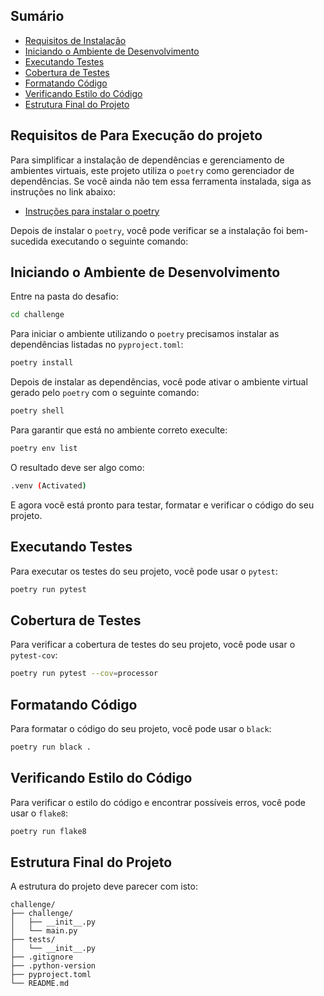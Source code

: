 ## Sumário

- [Requisitos de Instalação](#requisitos-de-instalação)
- [Iniciando o Ambiente de Desenvolvimento](#iniciando-o-ambiente-de-desenvolvimento)
- [Executando Testes](#executando-testes)
- [Cobertura de Testes](#cobertura-de-testes)
- [Formatando Código](#formatando-código)
- [Verificando Estilo do Código](#verificando-estilo-do-código)
- [Estrutura Final do Projeto](#estrutura-final-do-projeto)

## Requisitos de Para Execução do projeto

Para simplificar a instalação de dependências e gerenciamento de ambientes virtuais, este projeto utiliza o `poetry` como gerenciador de dependências.
Se você ainda não tem essa ferramenta instalada, siga as instruções no link abaixo:

- [Instruções para instalar o poetry](https://python-poetry.org/docs/#installation)

Depois de instalar o `poetry`, você pode verificar se a instalação foi bem-sucedida executando o seguinte comando:

## Iniciando o Ambiente de Desenvolvimento

Entre na pasta do desafio:

```bash
cd challenge
```

Para iniciar o ambiente utilizando o `poetry` precisamos instalar as dependências listadas no `pyproject.toml`:

```bash
poetry install
```

Depois de instalar as dependências, você pode ativar o ambiente virtual gerado pelo `poetry` com o seguinte comando:

```bash
poetry shell
```

Para garantir que está no ambiente correto execulte:

```bash
poetry env list
```

O resultado deve ser algo como:

```bash
.venv (Activated)
```

E agora você está pronto para testar, formatar e verificar o código do seu projeto.

## Executando Testes

Para executar os testes do seu projeto, você pode usar o `pytest`:

```bash
poetry run pytest
```

## Cobertura de Testes

Para verificar a cobertura de testes do seu projeto, você pode usar o `pytest-cov`:

```bash
poetry run pytest --cov=processor
```

## Formatando Código

Para formatar o código do seu projeto, você pode usar o `black`:

```bash
poetry run black .
```

## Verificando Estilo do Código

Para verificar o estilo do código e encontrar possíveis erros, você pode usar o `flake8`:

```bash
poetry run flake8
```

## Estrutura Final do Projeto

A estrutura do projeto deve parecer com isto:

```
challenge/
├── challenge/
│   ├── __init__.py
│   └── main.py
├── tests/
│   └── __init__.py
├── .gitignore
├── .python-version
├── pyproject.toml
└── README.md
```
